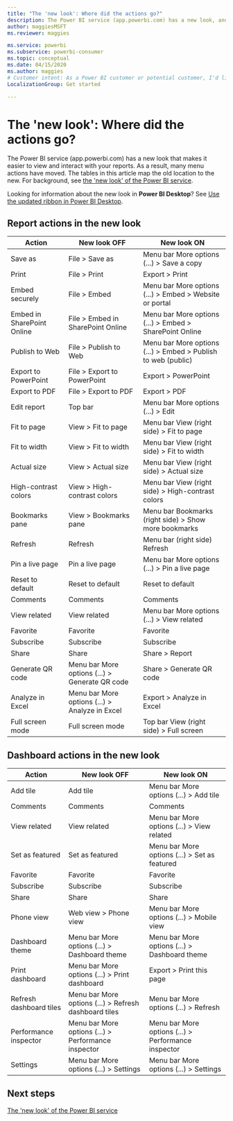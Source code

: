 ```yaml
---
title: "The 'new look': Where did the actions go?"
description: The Power BI service (app.powerbi.com) has a new look, and many actions have moved. This article features tables mapping the old locations to the new.
author: maggiesMSFT
ms.reviewer: maggies

ms.service: powerbi
ms.subservice: powerbi-consumer
ms.topic: conceptual
ms.date: 04/15/2020
ms.author: maggies
# Customer intent: As a Power BI customer or potential customer, I'd like to know what the differences are between the previous look of the Power BI service and the new look
LocalizationGroup: Get started

---
```

# The 'new look': Where did the actions go?

The Power BI service (app.powerbi.com) has a new look that makes it easier to view and interact with your reports. As a result, many menu actions have moved. The tables in this article map the old location to the new. For background, see [the 'new look' of the Power BI service](service-new-look.md).

Looking for information about the new look in **Power BI Desktop**? See [Use the updated ribbon in Power BI Desktop](../create-reports/desktop-ribbon.md).

## Report actions in the new look

|Action  |New look OFF  |New look ON  |
|---------|---------|---------|
| Save as | File > Save as  | Menu bar More options (...) > Save a copy |
| Print | File > Print | Export > Print |
| Embed securely | File > Embed | Menu bar More options (...) > Embed > Website or portal |
| Embed in SharePoint Online | File > Embed in SharePoint Online | Menu bar More options (...) > Embed > SharePoint Online |
| Publish to Web | File > Publish to Web | Menu bar More options (...) > Embed > Publish to web (public) |
| Export to PowerPoint | File > Export to PowerPoint | Export > PowerPoint |
| Export to PDF | File > Export to PDF | Export > PDF |
|Edit report  | Top bar   | Menu bar More options (...) > Edit |
| Fit to page | View > Fit to page | Menu bar View (right side) > Fit to page |
| Fit to width | View > Fit to width | Menu bar View (right side) > Fit to width |
| Actual size | View > Actual size | Menu bar View (right side) > Actual size |
| High-contrast colors | View > High-contrast colors | Menu bar View (right side) > High-contrast colors |
| Bookmarks pane | View > Bookmarks pane |  Menu bar Bookmarks (right side) > Show more bookmarks |
| Refresh | Refresh | Menu bar (right side) Refresh |
| Pin a live page | Pin a live page | Menu bar More options (...) > Pin a live page |
| Reset to default | Reset to default | Reset to default |
| Comments | Comments | Comments |
| View related | View related | Menu bar More options (...) > View related |
| Favorite | Favorite | Favorite |
| Subscribe | Subscribe |Subscribe |
| Share | Share | Share > Report |
| Generate QR code | Menu bar More options (...) > Generate QR code | Share > Generate QR code |
| Analyze in Excel | Menu bar More options (...) > Analyze in Excel | Export > Analyze in Excel |
| Full screen mode | Full screen mode | Top bar View (right side) > Full screen |

## Dashboard actions in the new look

|Action  |New look OFF  |New look ON  |
|---------|---------|---------|
| Add tile | Add tile | Menu bar More options (...) > Add tile |
| Comments | Comments | Comments |
| View related | View related | Menu bar More options (...) > View related |
| Set as featured | Set as featured| Menu bar More options (...) > Set as featured|
| Favorite | Favorite | Favorite |
| Subscribe | Subscribe |Subscribe |
| Share | Share | Share |
| Phone view | Web view > Phone view | Menu bar More options (...) > Mobile view |
| Dashboard theme | Menu bar More options (...) > Dashboard theme | Menu bar More options (...) > Dashboard theme |
| Print dashboard | Menu bar More options (...) > Print dashboard | Export > Print this page |
| Refresh dashboard tiles | Menu bar More options (...) > Refresh dashboard tiles | Menu bar More options (...) > Refresh |
| Performance inspector | Menu bar More options (...) > Performance inspector | Menu bar More options (...) > Performance inspector |
| Settings | Menu bar More options (...) > Settings | Menu bar More options (...) > Settings |

## Next steps

[The 'new look' of the Power BI service](service-new-look.md)
